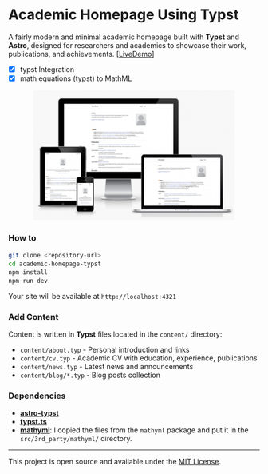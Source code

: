 # Academic Homepage Using Typst

A fairly modern and minimal academic homepage built with **Typst** and **Astro**, designed for researchers and academics to showcase their work, publications, and achievements. [[LiveDemo](https://ahxt.github.io/academic-homepage-typst/)]

- [x] typst Integration
- [x] math equations (typst) to MathML

<div align="center">
<img src="public/img.png" width="80%">
</div>

### How to

   ```bash
   git clone <repository-url>
   cd academic-homepage-typst
   npm install
   npm run dev
   ```
   
   Your site will be available at `http://localhost:4321`






### Add Content

Content is written in **Typst** files located in the `content/` directory:

- `content/about.typ` - Personal introduction and links
- `content/cv.typ` - Academic CV with education, experience, publications
- `content/news.typ` - Latest news and announcements  
- `content/blog/*.typ` - Blog posts collection



### Dependencies
- **[astro-typst](https://github.com/OverflowCat/astro-typst)**
- **[typst.ts](https://github.com/Myriad-Dreamin/typst.ts)**
- **[mathyml](https://codeberg.org/akida/mathyml)**: I copied the files from the `mathyml` package and put it in the `src/3rd_party/mathyml/` directory.
       


---

This project is open source and available under the [MIT License](LICENSE).


